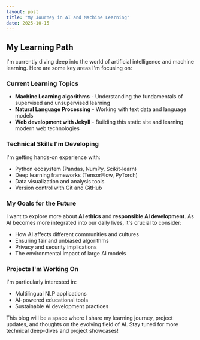 ```yaml
---
layout: post
title: "My Journey in AI and Machine Learning"
date: 2025-10-15
---
```


## My Learning Path

I'm currently diving deep into the world of artificial intelligence and machine learning. Here are some key areas I'm focusing on:

### Current Learning Topics

- **Machine Learning algorithms** - Understanding the fundamentals of supervised and unsupervised learning
- **Natural Language Processing** - Working with text data and language models
- **Web development with Jekyll** - Building this static site and learning modern web technologies

### Technical Skills I'm Developing

I'm getting hands-on experience with:
- Python ecosystem (Pandas, NumPy, Scikit-learn)
- Deep learning frameworks (TensorFlow, PyTorch)
- Data visualization and analysis tools
- Version control with Git and GitHub

### My Goals for the Future

I want to explore more about **AI ethics** and **responsible AI development**. As AI becomes more integrated into our daily lives, it's crucial to consider:

- How AI affects different communities and cultures
- Ensuring fair and unbiased algorithms
- Privacy and security implications
- The environmental impact of large AI models

### Projects I'm Working On

I'm particularly interested in:
- Multilingual NLP applications
- AI-powered educational tools
- Sustainable AI development practices

This blog will be a space where I share my learning journey, project updates, and thoughts on the evolving field of AI. Stay tuned for more technical deep-dives and project showcases!
